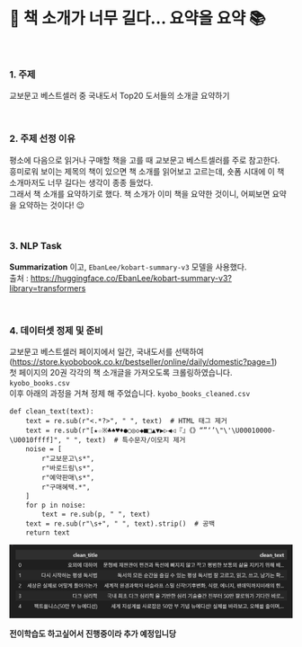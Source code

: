 # 📖 책 소개가 너무 길다... 요약을 요약 📚

<br>

### 1. 주제
교보문고 베스트셀러 중 국내도서 Top20 도서들의 소개글 요약하기

<br>

### 2. 주제 선정 이유
평소에 다음으로 읽거나 구매할 책을 고를 때 교보문고 베스트셀러를 주로 참고한다. <br>
흥미로워 보이는 제목의 책이 있으면 책 소개를 읽어보고 고르는데, 숏폼 시대에 이 책 소개마저도 너무 길다는 생각이 종종 들었다. <br>
그래서 책 소개를 요약하기로 했다. 책 소개가 이미 책을 요약한 것이니, 어찌보면 요약을 요약하는 것이다! 😉

<br>

### 3. NLP Task
**Summarization** 이고, `EbanLee/kobart-summary-v3` 모델을 사용했다. <br>
출처 : https://huggingface.co/EbanLee/kobart-summary-v3?library=transformers

<br>

### 4. 데이터셋 정제 및 준비
교보문고 베스트셀러 페이지에서 일간, 국내도서를 선택하여 (https://store.kyobobook.co.kr/bestseller/online/daily/domestic?page=1) <br>
첫 페이지의 20권 각각의 책 소개글을 가져오도록 크롤링하였습니다. `kyobo_books.csv` <br>
이후 아래의 과정을 거쳐 정제 해 주었습니다. `kyobo_books_cleaned.csv`
```
def clean_text(text):
    text = re.sub(r"<.*?>", " ", text)  # HTML 태그 제거
    text = re.sub(r"[★☆※♣♠♥♦●○◎◇◆■□▲▼▶▷◀◁『』《》“”‘’\"\'\U00010000-\U0010ffff]", " ", text)  # 특수문자/이모지 제거
    noise = [
        r"교보문고\s*",
        r"바로드림\s*",
        r"예약판매\s*",
        r"구매혜택.*",
    ]
    for p in noise:
        text = re.sub(p, " ", text)
    text = re.sub(r"\s+", " ", text).strip()  # 공백
    return text
```
<img src="./booksummary1.png" alt="데이터셋" width="600"/>

**전이학습도 하고싶어서 진행중이라 추가 예정입니당**

